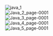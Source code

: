 ![java_1](https://github.com/user-attachments/assets/ec4865d0-4247-4afa-b04c-2441e542166e)
<br>
![Java_2_page-0001](https://github.com/user-attachments/assets/7bb87cc5-73ac-4be7-ac55-e61738f839ae)
<br>
![Java_3_page-0001](https://github.com/user-attachments/assets/7f7ab01b-557d-4f12-8f1a-8722212d3819)
<br>
![Java_4_page-0001](https://github.com/user-attachments/assets/b8b4d773-f164-471a-97e9-4813cfffe1df)
<br>
![Java_5_page-0001](https://github.com/user-attachments/assets/0f7be6a5-9d31-4c3b-abdd-48a86f1037dd)
